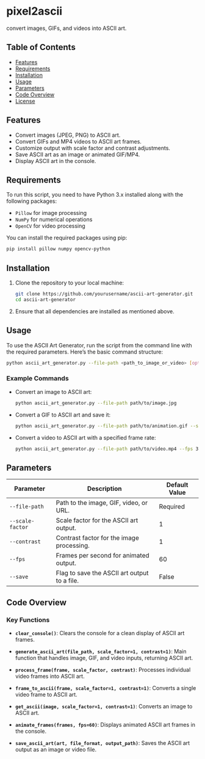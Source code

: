 # pixel2ascii

convert images, GIFs, and videos into ASCII art.

## Table of Contents

- [Features](#features)
- [Requirements](#requirements)
- [Installation](#installation)
- [Usage](#usage)
- [Parameters](#parameters)
- [Code Overview](#code-overview)
- [License](#license)

## Features

- Convert images (JPEG, PNG) to ASCII art.
- Convert GIFs and MP4 videos to ASCII art frames.
- Customize output with scale factor and contrast adjustments.
- Save ASCII art as an image or animated GIF/MP4.
- Display ASCII art in the console.

## Requirements

To run this script, you need to have Python 3.x installed along with the following packages:

- `Pillow` for image processing
- `NumPy` for numerical operations
- `OpenCV` for video processing

You can install the required packages using pip:

```bash
pip install pillow numpy opencv-python
```

## Installation

1. Clone the repository to your local machine:

   ```bash
   git clone https://github.com/yourusername/ascii-art-generator.git
   cd ascii-art-generator
   ```

2. Ensure that all dependencies are installed as mentioned above.

## Usage

To use the ASCII Art Generator, run the script from the command line with the required parameters. Here’s the basic command structure:

```bash
python ascii_art_generator.py --file-path <path_to_image_or_video> [options]
```

### Example Commands

- Convert an image to ASCII art:

  ```bash
  python ascii_art_generator.py --file-path path/to/image.jpg
  ```

- Convert a GIF to ASCII art and save it:

  ```bash
  python ascii_art_generator.py --file-path path/to/animation.gif --save
  ```

- Convert a video to ASCII art with a specified frame rate:

  ```bash
  python ascii_art_generator.py --file-path path/to/video.mp4 --fps 30 --save
  ```

## Parameters

| Parameter       | Description                                          | Default Value |
|------------------|------------------------------------------------------|---------------|
| `--file-path`    | Path to the image, GIF, video, or URL.              | Required      |
| `--scale-factor`  | Scale factor for the ASCII art output.               | 1             |
| `--contrast`      | Contrast factor for the image processing.            | 1             |
| `--fps`           | Frames per second for animated output.               | 60            |
| `--save`          | Flag to save the ASCII art output to a file.        | False         |

## Code Overview

### Key Functions

- **`clear_console()`**: Clears the console for a clean display of ASCII art frames.
  
- **`generate_ascii_art(file_path, scale_factor=1, contrast=1)`**: Main function that handles image, GIF, and video inputs, returning ASCII art.

- **`process_frame(frame, scale_factor, contrast)`**: Processes individual video frames into ASCII art.

- **`frame_to_ascii(frame, scale_factor=1, contrast=1)`**: Converts a single video frame to ASCII art.

- **`get_ascii(image, scale_factor=1, contrast=1)`**: Converts an image to ASCII art.

- **`animate_frames(frames, fps=60)`**: Displays animated ASCII art frames in the console.

- **`save_ascii_art(art, file_format, output_path)`**: Saves the ASCII art output as an image or video file.

